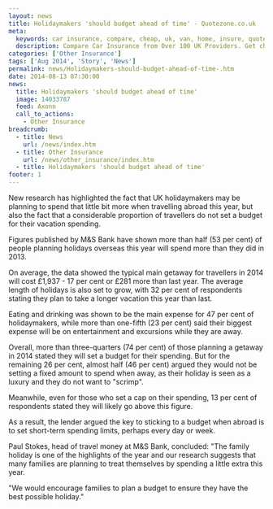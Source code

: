```yaml
---
layout: news
title: Holidaymakers 'should budget ahead of time' - Quotezone.co.uk
meta:
  keywords: car insurance, compare, cheap, uk, van, home, insure, quotes, online, comparison, bike, loans, life
  description: Compare Car Insurance from Over 100 UK Providers. Get cheap quotes online now using our fast, free, secure comparison site
categories: ['Other Insurance']
tags: ['Aug 2014', 'Story', 'News']
permalink: news/Holidaymakers-should-budget-ahead-of-time-.htm
date: 2014-08-13 07:30:00
news:
  title: Holidaymakers 'should budget ahead of time'
  image: 14033787
  feed: Axonn
  call_to_actions:
    - Other Insurance
breadcrumb:
  - title: News
    url: /news/index.htm
  - title: Other Insurance
    url: /news/other_insurance/index.htm
  - title: Holidaymakers 'should budget ahead of time'
footer: 1
---
```


New research has highlighted the fact that UK holidaymakers may be planning to spend that little bit more when travelling abroad this year, but also the fact that a considerable proportion of travellers do not set a budget for their vacation spending.

Figures published by M&amp;S Bank have shown more than half (53 per cent) of people planning holidays overseas this year will spend more than they did in 2013.

On average, the data showed the typical main getaway for travellers in 2014 will cost &pound;1,937&nbsp;- 17 per cent or &pound;281 more than last year. The average length of holidays is also set to grow, with 32 per cent of respondents stating they plan to take a longer vacation this year than last.

Eating and drinking was shown to be the main expense for 47 per cent of holidaymakers, while more than one-fifth (23 per cent) said their biggest expense will be on entertainment and excursions while they are away.

Overall, more than three-quarters (74 per cent) of those planning a getaway in 2014 stated they will set a budget for their spending. But for the remaining 26 per cent, almost half (46 per cent) argued they would not be setting a fixed amount to spend when away, as their holiday is seen as a luxury and they do not want to &quot;scrimp&quot;.

Meanwhile, even for those who set a cap on their spending, 13 per cent of respondents stated they will likely go above this figure.

As a result, the lender argued the key to sticking to a budget when abroad is to set short-term spending limits, perhaps every day or week.

Paul Stokes, head of travel money at M&amp;S Bank, concluded: &quot;The family holiday is one of the highlights of the year and our research suggests that many families are planning to treat themselves by spending a little extra this year.

&quot;We would encourage families to plan a budget to ensure they have the best possible holiday.&quot;
